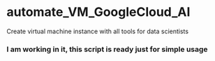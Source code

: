 # automate_VM_GoogleCloud_AI
Create virtual machine instance with all tools for data scientists

### I am working in it, this script is ready just for simple usage 
